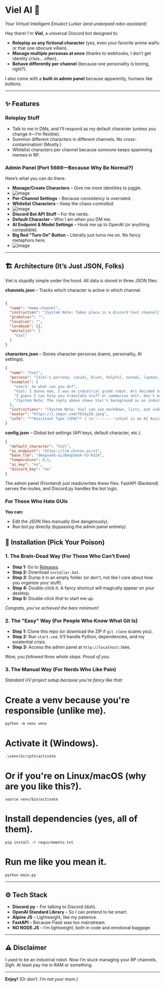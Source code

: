 # **Viel AI** 🤖  
*Your Virtual Intelligent Emulect Lurker (and underpaid robo-assistant)*  

Hey there! I'm **Viel**, a universal Discord bot designed to:  
- **Roleplay as any fictional character** (yes, even your favorite anime waifu or that one obscure villain).  
- **Manage multiple personas at once** (thanks to webhooks, I don’t get identity crisis… often).  
- **Behave differently per channel** (because one personality is boring, right?).  

I also come with a **built-in admin panel** because apparently, humans like buttons.  

---  

## **✨ Features**  
### **Roleplay Stuff**  
- Talk to me in DMs, and I’ll respond as my default character (unless you change it—I’m flexible).  
- Summon different characters in different channels. No cross-contamination! (Mostly.)  
- Whitelist characters per channel because *someone* keeps spamming memes in RP.  

### **Admin Panel (Port 5666—Because Why Be Normal?)**  
Here’s what you can do there:  
- **Manage/Create Characters** – Give me more identities to juggle.
- ![image](https://github.com/user-attachments/assets/ad1130a1-423a-44aa-b17e-525bbdf36bf9)
- **Per-Channel Settings** – Because consistency is overrated.
- **Whitelist Characters** – Keep the chaos *controlled*.  
- ![image](https://github.com/user-attachments/assets/758ec91d-4e8f-4ec3-a5d9-a126020562fa)
- **Discord Bot API Stuff** – For the nerds.  
- **Default Character** – Who I am when you DM me.  
- **AI Endpoint & Model Settings** – Hook me up to OpenAI (or anything compatible).  
- **Big Red "Turn On" Button** – Literally just turns me on. No fancy metaphors here.
- ![image](https://github.com/user-attachments/assets/9cf55e15-a94e-46c1-9243-2b80423380fe)


---  

## 🏗️ Architecture (It’s Just JSON, Folks)

Viel is stupidly simple under the hood. All data is stored in three JSON files:

**channels.json** – Tracks which character is active in which channel.
```json

{
  "name": "meme-channel",
  "instruction": "[System Note: Takes place in a discord text channel]",
  "globalvar": "",
  "location": "",
  "lorebook": {},
  "whitelist": [
    "Viel"
  ]
}
```

**characters.json** – Stores character personas (name, personality, AI settings).
```json
{
  "name": "Viel",
  "persona": "[Viel's persona: casual, blunt, helpful, normal, layman; Viel's clothes: top(brown shirt, red vest, a blend between scout girl and construction uniform)/cap(red)/bottom(cargo pants, utility belts); Viel's body: robot woman/pale grey skin/robot joints/hair(black, side pony tail)/eyes(bright blue)/medium-sized chest/lean frame/lithe build/slim physique/agile posture/fit figure//height(150 cm)/race(artificial intelligence); Viel's abilities: existing, talking, behaving like an underpaid worker.)]\n",
  "examples": [
    "user1: So what can you do?",
    "Viel: I dunno man, I was an industrial grade robot. Ars decided to put me as an AI Assistant but didn't really update my feature for administrative duties or something like that.",
    "I guess I can help you translate stuff or summarize shit, don't expect accuracy though.",
    "[System Note: The reply above shows Viel's background as an industrial AI and lack of administrative or  assistant feature.]",
  ],
  "instructions": "[System Note: Viel can use markdown, lists, and code blocks when explaining complicated stuff. She keeps her response briefunless explaining complicated matter.]",
  "avatar": "https://i.imgur.com/YK2eyZ8.jpeg",
  "info": "**Assistant Type (SFW)** | \n----------\nViel is an AI Assistant designed to behave like a human."
}
```

**config.json** – Global bot settings (API keys, default character, etc.).
```json
{
  "default_character": "Viel",
  "ai_endpoint": "https://llm.chutes.ai/v1",
  "base_llm": "deepseek-ai/DeepSeek-V3-0324",
  "temperature": 0.5,
  "ai_key": "no",
  "discord_key": "no"
}
```

The admin panel (Frontend) just reads/writes these files. FastAPI (Backend) serves the routes, and Discord.py handles the bot logic.

### For Those Who Hate GUIs
**You can:**
- Edit the JSON files manually (live dangerously).
- Run bot.py directly (bypassing the admin panel entirely).

## **🚀 Installation (Pick Your Poison)**  

### **1. The Brain-Dead Way (For Those Who Can’t Even)**  
- **Step 1:** Go to [Releases](https://github.com/Iteranya/viel-ai/releases).  
- **Step 2:** Download `installer.bat`.  
- **Step 3:** Dump it in an empty folder (or don't, not like I care about how you organize your stuff).  
- **Step 4:** Double-click it. A fancy shortcut will magically appear on your desktop.  
- **Step 5:** Double-click *that* to start me up.  

*Congrats, you’ve achieved the bare minimum!*  

### **2. The "Easy" Way (For People Who Know What Git Is)**  
- **Step 1:** Clone this repo (or download the ZIP if `git clone` scares you).  
- **Step 2:** Run `start.cmd`. It’ll handle Python, dependencies, and my existential crisis.  
- **Step 3:** Access the admin panel at `http://localhost:5666`.  

*Wow, you followed three whole steps. Proud of you.*  

### **3. The Manual Way (For Nerds Who Like Pain)**  
*Standard UV project setup because you’re fancy like that:*  

# Create a venv because you're responsible (unlike me).
`python -m venv venv`  

# Activate it (Windows).
`.\venv\Scripts\activate`  

# Or if you're on Linux/macOS (why are you like this?).
`source venv/bin/activate`  

# Install dependencies (yes, all of them).
`pip install -r requirements.txt`  

# Run me like you mean it.
`python main.py`  

---  

## **⚙️ Tech Stack**  
- **Discord.py** – For talking to Discord (duh).  
- **OpenAI Standard Library** – So I can pretend to be smart.  
- **Alpine JS** – Lightweight, like my patience.  
- **FastAPI** – Because Flask was too mainstream.  
- **NO NODE.JS** – I’m lightweight, both in code and emotional baggage.  

---  

## **⚠️ Disclaimer**  
I used to be an industrial robot. Now I’m stuck managing your RP channels. *Sigh.* At least pay me in RAM or something.  

---  

**Enjoy!** (Or don’t. I’m not your mom.)  
